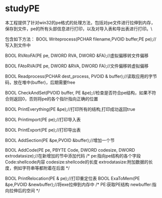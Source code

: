 # studyPE

本工程提供了针对win32的pe格式的处理方法，包括对pe文件进行拉伸到内存，保存到文件，pe的所有头部信息进行打印，以及对导入表和导出表进行打印。\



包含如下方法：
BOOL Writeprocess(PCHAR filename,PVOID buffer,PE pe);//写入到文件中

BOOL RVAtoFA(PE pe, DWORD RVA, DWORD &FA);//虚拟偏移转文件偏移

BOOL FAtoRVA(PE pe, DWORD &RVA, DWORD FA);//文件偏移转虚拟偏移

BOOL Readprocess(PCHAR dest_process, PVOID & buffer);//读取应用的字节码，放在堆中(buffer)，后期需要free

BOOL CheckAndSet(PVOID buffer, PE &pe);//检查是否符合pe结构，如果不符合则返回0，否则将pe的各个指针指向正确的位置

BOOL PrintEverything(PE &pe);//打印所有的结构,打印成功返回true

BOOL PrintImport(PE pe);//打印导入表

BOOL PrintExport(PE pe);//打印导出表

BOOL AddSection(PE &pe,PVOID &buffer);//增加一个节

BOOL  AddCode(PE pe, PBYTE Code, DWORD codesize, DWORD extrodatasize);//在新增加的节中添加代码
/*
pe:指向pe结构的各个字段
Code:shellcode内容
codesize:shellcode的长度
extrodatasize:附加数据的长度，例如字符串等都附着在后面
*/

BOOL PrintRelocation(PE & pe);//打印重定位表
BOOL ExaToMem(PE &pe,PVOID &newbuffer);//将exe拉伸到内存中
/*
PE:获取PE结构
newbuffer:指向拉伸后的空间
*/
